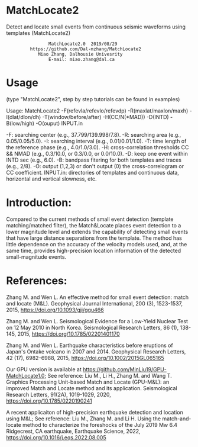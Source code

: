 # MatchLocate2
Detect and locate small events from continuous seismic waveforms using templates (MatchLocate2)

                    MatchLocate2.0  2019/08/29
             https://github.com/Dal-mzhang/MatchLocate2
                Miao Zhang, Dalhousie Univesrity
                    E-mail: miao.zhang@dal.ca
                    
# Usage
(type "MatchLocate2", step by step tutorials can be found in examples)

Usage: MatchLocate2 -F(refevla/refevlo/refevdp) -R(maxlat/maxlon/maxh) -I(dlat/dlon/dh)
       -T(window/before/after) -H(CC/N(*MAD)) -D(INTD) -B(low/high) -O(ouput) INPUT.in
       
-F: searching center (e.g., 37.799/139.998/7.8).
-R: searching area (e.g., 0.05/0.05/5.0).
-I: searching interval (e.g., 0.01/0.01/1.0).
-T: time length of the reference phase (e.g., 4.0/1.0/3.0).
-H: cross-correlation thresholds CC && NMAD (e.g., 0.3/10.0, or 0.3/0.0, or 0.0/10.0).
-D: keep one event within INTD sec (e.g., 6.0).
-B: bandpass fitering for both templates and traces (e.g., 2/8).
-O: output (1,2,3) or don't output (0) the cross-correlogram or CC coefficient.
INPUT.in: directories of templates and continuous data, horizontal and vertical slowness, etc.


# Introduction:
Compared to the current methods of small event detection (template matching/matched filter), the Match&Locate places event detection to a lower magnitude level and extends the capability of detecting small events that have large distance separations from the template. The method has little dependence on the accuracy of the velocity models used, and, at the same time, provides high-precision location information of the detected small-magnitude events.

# References:
Zhang M. and Wen L. An effective method for small event detection: match and locate (M&L). Geophysical Journal International, 200 (3), 1523-1537, 2015, https://doi.org/10.1093/gji/ggu466

Zhang M. and Wen L. Seismological Evidence for a Low‐Yield Nuclear Test on 12 May 2010 in North Korea. Seismological Research Letters, 86 (1), 138-145, 2015, https://doi.org/10.1785/02201401170

Zhang M. and Wen L. Earthquake characteristics before eruptions of Japan's Ontake volcano in 2007 and 2014. Geophysical Research Letters, 42 (17), 6982–6988, 2015, https://doi.org/10.1002/2015GL065165

Our GPU version is available at https://github.com/MinLiu19/GPU-MatchLocate1.0; See reference: Liu M., Li H., Zhang M. and Wang T. Graphics Processing Unit-based Match and Locate (GPU-M&L): an improved Match and Locate method and its application. Seismological Research Letters, 91(2A), 1019-1029, 2020, https://doi.org/10.1785/0220190241 

A recent applicaiton of high-precision earthquake detection and location using M&L; See reference: Liu M., Zhang M. and Li H. Using the match-and-locate method to characterize the foreshocks of the July 2019 Mw 6.4 Ridgecrest, CA earthquake, Earthquake Science, 2022, https://doi.org/10.1016/j.eqs.2022.08.005
